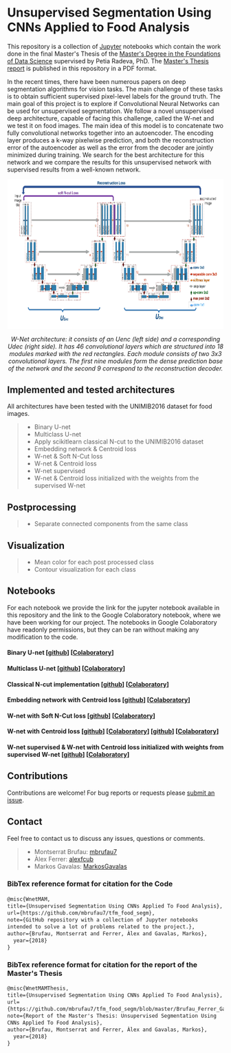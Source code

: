 # Unsupervised Segmentation Using CNNs Applied to Food Analysis

This repository is a collection of [Jupyter](https://jupyter.org/) notebooks which contain the work done in the final Master's Thesis of the [Master's Degree in the Foundations of Data Science](http://www.ub.edu/datascience/master/) supervised by Petia Radeva, PhD. The [Master's Thesis report](https://github.com/mbrufau7/tfm_food_segm/blob/master/Brufau_Ferrer_Gavalas_TFM.pdf) is published in this repository in a PDF format.

In the recent times, there have been numerous papers on deep segmentation algorithms for vision tasks. The main challenge of these tasks is to obtain sufficient supervised pixel-level labels for the ground truth. The main goal of this project is to explore if Convolutional Neural Networks can be used for unsupervised segmentation. We follow a novel unsupervised deep architecture, capable of facing this challenge, called the W-net and we test it on food images. The main idea of this model is to concatenate two fully convolutional networks together into an autoencoder. The encoding layer produces a k-way pixelwise prediction, and both the reconstruction error of the autoencoder as well as the error from the decoder are jointly minimized during training. We search for the best architecture for this network and we compare the results for this unsupervised network with supervised results from a well-known network.

<p align="center"><img src="https://github.com/mbrufau7/tfm_food_segm/blob/master/Figures/W-net.PNG" align=middle width=645.87435pt height=348.58725pt/>
</p>
<p align="center">
<em>W-Net architecture: it consists of an Uenc (left side) and a corresponding Udec (right side). It has 46
convolutional layers which are structured into 18 modules marked with the red rectangles. Each module consists of two 3x3 convolutional layers. The first nine modules form the dense prediction base of the network and the second 9 correspond to the reconstruction decoder.</em>
</p>

## Implemented and tested architectures
All architectures have been tested with the UNIMIB2016 dataset for food images.

> - Binary U-net
> - Multiclass U-net
> - Apply scikitlearn classical N-cut to the UNIMIB2016 dataset
> - Embedding network & Centroid loss
> - W-net & Soft N-Cut loss
> - W-net & Centroid loss
> - W-net supervised
> - W-net & Centroid loss initialized with the weights from the supervised W-net

## Postprocessing

> - Separate connected components from the same class

## Visualization

> - Mean color for each post processed class
> - Contour visualization for each class

## Notebooks
For each notebook we provide the link for the jupyter notebook available in this repository and the link to the Google Colaboratory notebook, where we have been working for our project. The notebooks in Google Colaboratory have readonly permissions, but they can be ran without making any modification to the code.

#### Binary U-net [[github](https://github.com/mbrufau7/tfm_food_segm/blob/master/U_net_binary.ipynb)]  [[Colaboratory](https://drive.google.com/open?id=13Wqd3Hj52HLJljyJECTJq2PHNIS8vOpY)]
#### Multiclass U-net [[github](https://github.com/mbrufau7/tfm_food_segm/blob/master/U_net_multiclass.ipynb)]  [[Colaboratory](https://drive.google.com/open?id=1bzy_pKWti6Opgz4sX3LVkDF2bZIuTRUB)]
#### Classical N-cut implementation [[github](https://github.com/mbrufau7/tfm_food_segm/blob/master/N_cut_implementation_results.ipynb)]  [[Colaboratory](https://drive.google.com/open?id=1Kdy2pkUpq_zKY7FBXu0iZMkv_jCc_zm2)]
#### Embedding network with Centroid loss [[github](https://github.com/mbrufau7/tfm_food_segm/blob/master/Embedding_Centroid_loss.ipynb)]  [[Colaboratory](https://drive.google.com/open?id=1xa5zjmdpdZ62sgJNCWL7rUreXeAoNRtI)]
#### W-net with Soft N-Cut loss [[github](https://github.com/mbrufau7/tfm_food_segm/blob/master/W_net_%26_Soft_N_cut_loss.ipynb)]  [[Colaboratory](https://drive.google.com/open?id=1-4c47pnG6gzwY4eltTiPF4K3KiBZf-6Y)]
#### W-net with Centroid loss [[github](https://github.com/mbrufau7/tfm_food_segm/blob/master/W_net_Unsupervised_%26_Centroid_Loss_1_2.ipynb)]  [[Colaboratory](https://drive.google.com/open?id=1AdiIGQDuTA-LY7mh9fB2XQ3b1ZNWlEdy)] [[github](https://github.com/mbrufau7/tfm_food_segm/blob/master/W_net_Unsupervised_%26_Centroid_Loss_2_2.ipynb)]  [[Colaboratory](https://drive.google.com/open?id=15wJNUdi6b72wMKPFTmflN9G5WO0dZaPD)]
#### W-net supervised & W-net with Centroid loss initialized with weights from supervised W-net [[github](https://github.com/mbrufau7/tfm_food_segm/blob/master/W_supervised_crossdomain.ipynb)]  [[Colaboratory](https://drive.google.com/open?id=132PlyhrAIgyF1-1IQ3YftOt2dZvcY26O)]

## Contributions
Contributions are welcome!  For bug reports or requests please [submit an issue](https://github.com/mbrufau7/tfm_food_segm/issues).

## Contact
Feel free to contact us to discuss any issues, questions or comments.
> - Montserrat Brufau: [mbrufau7](https://github.com/mbrufau7)
> - Àlex Ferrer: [alexfcub](https://github.com/alexfcub)
> - Markos Gavalas: [MarkosGavalas](https://github.com/MarkosGavalas)

### BibTex reference format for citation for the Code
```
@misc{WnetMAM,
title={Unsupervised Segmentation Using CNNs Applied To Food Analysis},
url={https://github.com/mbrufau7/tfm_food_segm},
note={GitHub repository with a collection of Jupyter notebooks intended to solve a lot of problems related to the project.},
author={Brufau, Montserrat and Ferrer, Àlex and Gavalas, Markos},
  year={2018}
}
```
### BibTex reference format for citation for the report of the Master's Thesis

```
@misc{WnetMAMThesis,
title={Unsupervised Segmentation Using CNNs Applied To Food Analysis},
url={https://github.com/mbrufau7/tfm_food_segm/blob/master/Brufau_Ferrer_Gavalas_TFM.pdf},
note={Report of the Master's Thesis: Unsupervised Segmentation Using CNNs Applied To Food Analysis},
author={Brufau, Montserrat and Ferrer, Àlex and Gavalas, Markos},
  year={2018}
}
```

